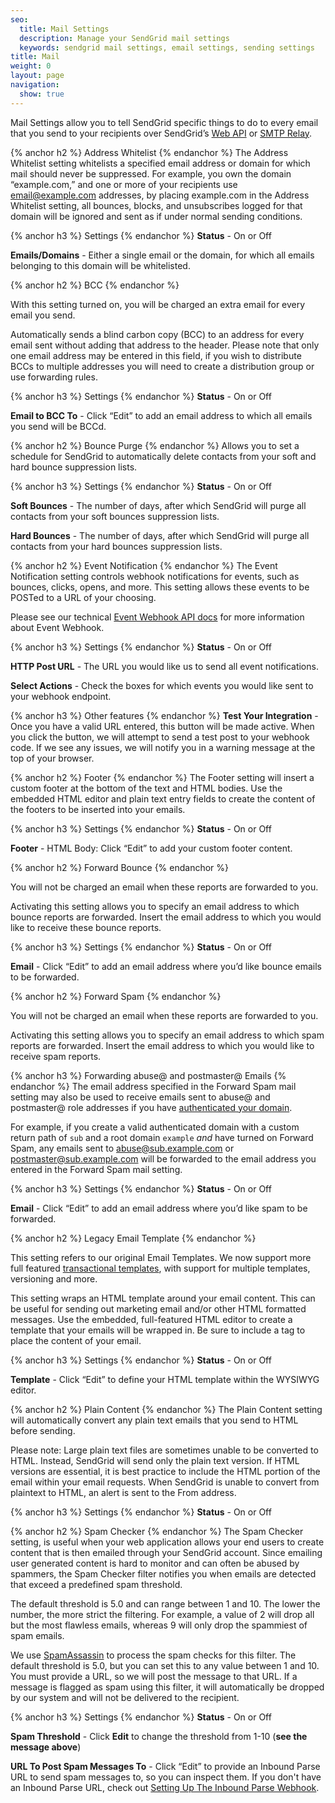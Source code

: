 ```yaml
---
seo:
  title: Mail Settings
  description: Manage your SendGrid mail settings
  keywords: sendgrid mail settings, email settings, sending settings
title: Mail
weight: 0
layout: page
navigation:
  show: true
---
```


Mail Settings allow you to tell SendGrid specific things to do to every email that you send to your recipients over SendGrid’s [Web API]({{root_url}}/API_Reference/Web_API/mail.html) or [SMTP Relay]({{root_url}}/glossary/smtp-relay.html).

{% anchor h2 %}	Address Whitelist
{% endanchor %}	
The Address Whitelist setting whitelists a specified email address or domain for which mail should never be suppressed. For example, you own the domain “example.com,” and one or more of your recipients use email@example.com addresses, by placing example.com in the Address Whitelist setting, all bounces, blocks, and unsubscribes logged for that domain will be ignored and sent as if under normal sending conditions.

{% anchor h3 %}	Settings
{% endanchor %}	
**Status** - On or Off

**Emails/Domains** - Either a single email or the domain, for which all emails belonging to this domain will be whitelisted.

{% anchor h2 %}	BCC
{% endanchor %}	
<call-out type="warning">

With this setting turned on, you will be charged an extra email for every email you send.

</call-out>

Automatically sends a blind carbon copy (BCC) to an address for every email sent without adding that address to the header. Please note that only one email address may be entered in this field, if you wish to distribute BCCs to multiple addresses you will need to create a distribution group or use forwarding rules.

{% anchor h3 %}	Settings
{% endanchor %}	
**Status** - On or Off

**Email to BCC To** - Click “Edit” to add an email address to which all emails you send will be BCCd.

{% anchor h2 %}	Bounce Purge
{% endanchor %}	
Allows you to set a schedule for SendGrid to automatically delete contacts from your soft and hard bounce suppression lists.

{% anchor h3 %}	Settings
{% endanchor %}	
**Status** - On or Off

**Soft Bounces** - The number of days, after which SendGrid will purge all contacts from your soft bounces suppression lists.

**Hard Bounces** - The number of days, after which SendGrid will purge all contacts from your hard bounces suppression lists.

{% anchor h2 %}	Event Notification
{% endanchor %}	
The Event Notification setting controls webhook notifications for events, such as bounces, clicks, opens, and more. This setting allows these events to be POSTed to a URL of your choosing.

Please see our technical [Event Webhook API docs](/API_Reference/Webhooks/event.html) for more information about Event Webhook.

{% anchor h3 %}	Settings
{% endanchor %}	
**Status** - On or Off

**HTTP Post URL** - The URL you would like us to send all event notifications.

**Select Actions** - Check the boxes for which events you would like sent to your webhook endpoint.

{% anchor h3 %}	Other features
{% endanchor %}	
**Test Your Integration** - Once you have a valid URL entered, this button will be made active. When you click the button, we will attempt to send a test post to your webhook code. If we see any issues, we will notify you in a warning message at the top of your browser.

{% anchor h2 %}	Footer
{% endanchor %}	
The Footer setting will insert a custom footer at the bottom of the text and HTML bodies. Use the embedded HTML editor and plain text entry fields to create the content of the footers to be inserted into your emails.

{% anchor h3 %}	Settings
{% endanchor %}	
**Status** - On or Off

**Footer** - HTML Body: Click “Edit” to add your custom footer content.

{% anchor h2 %}	Forward Bounce
{% endanchor %}	
<call-out>

You will not be charged an email when these reports are forwarded to you.

</call-out>

Activating this setting allows you to specify an email address to which bounce reports are forwarded. Insert the email address to which you would like to receive these bounce reports.

{% anchor h3 %}	Settings
{% endanchor %}	
**Status** - On or Off

**Email** - Click “Edit” to add an email address where you’d like bounce emails to be forwarded.

{% anchor h2 %}	Forward Spam
{% endanchor %}	
<call-out>

You will not be charged an email when these reports are forwarded to you.

</call-out>

Activating this setting allows you to specify an email address to which spam reports are forwarded. Insert the email address to which you would like to receive spam reports.

{% anchor h3 %}	Forwarding abuse@ and postmaster@ Emails
{% endanchor %}	
The email address specified in the Forward Spam mail setting may also be used to receive emails sent to abuse@ and postmaster@ role addresses if you have [authenticated your domain]({{root_url}}/help-support/getting-started/how-to-set-up-domain-authentication.html).

For example, if you create a valid authenticated domain with a custom return path of `sub` and a root domain `example` *and* have turned on Forward Spam, any emails sent to abuse@sub.example.com or postmaster@sub.example.com will be forwarded to the email address you entered in the Forward Spam mail setting.

{% anchor h3 %}	Settings
{% endanchor %}	
**Status** - On or Off

**Email** - Click “Edit” to add an email address where you’d like spam to be forwarded.

{% anchor h2 %}	Legacy Email Template
{% endanchor %}	
<call-out type="warning">

This setting refers to our original Email Templates. We now support more full featured [transactional templates]({{root_url}}/help-support/sending-email/how-to-send-an-email-with-dynamic-transactional-templates.html), with support for multiple templates, versioning and more.

</call-out>

This setting wraps an HTML template around your email content. This can be useful for sending out marketing email and/or other HTML formatted messages. Use the embedded, full-featured HTML editor to create a template that your emails will be wrapped in. Be sure to include a tag to place the content of your email.

{% anchor h3 %}	Settings
{% endanchor %}	
**Status** - On or Off

**Template** - Click “Edit” to define your HTML template within the WYSIWYG editor.

{% anchor h2 %}	Plain Content
{% endanchor %}	
The Plain Content setting will automatically convert any plain text emails that you send to HTML before sending.

<call-out>

Please note: Large plain text files are sometimes unable to be converted to HTML. Instead, SendGrid will send only the plain text version. If HTML versions are essential, it is best practice to include the HTML portion of the email within your email requests. When SendGrid is unable to convert from plaintext to HTML, an alert is sent to the From address.

</call-out>

{% anchor h3 %}	Settings
{% endanchor %}	
**Status** - On or Off

{% anchor h2 %}	Spam Checker
{% endanchor %}	
The Spam Checker setting, is useful when your web application allows your end users to create content that is then emailed through your SendGrid account. Since emailing user generated content is hard to monitor and can often be abused by spammers, the Spam Checker filter notifies you when emails are detected that exceed a predefined spam threshold.

<call-out type="warning">

The default threshold is 5.0 and can range between 1 and 10. The lower the number, the more strict the filtering. For example, a value of 2 will drop all but the most flawless emails, whereas 9 will only drop the spammiest of spam emails.

</call-out>

We use [SpamAssassin](http://spamassassin.apache.org/full/3.4.x/doc/Mail_SpamAssassin_Conf.html#scoring_options) to process the spam checks for this filter. The default threshold is 5.0, but you can set this to any value between 1 and 10. You must provide a URL, so we will post the message to that URL. If a message is flagged as spam using this filter, it will automatically be dropped by our system and will not be delivered to the recipient.

{% anchor h3 %}	Settings
{% endanchor %}	
**Status** - On or Off

**Spam Threshold** - Click **Edit** to change the threshold from 1-10 (**see the message above**)

**URL To Post Spam Messages To** - Click “Edit” to provide an Inbound Parse URL to send spam messages to, so you can inspect them. If you don't have an Inbound Parse URL, check out [Setting Up The Inbound Parse Webhook]({{root_url}}/for-developers/parsing-email/inbound-email.html).
